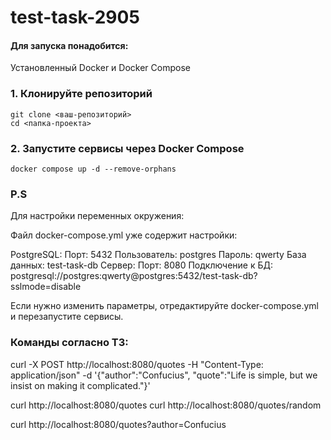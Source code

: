 # test-task-2905

#### Для запуска понадобится:
Установленный Docker и Docker Compose

### 1. Клонируйте репозиторий 
```
git clone <ваш-репозиторий>
cd <папка-проекта>
```
### 2. Запустите сервисы через Docker Compose 
```
docker compose up -d --remove-orphans 
```
### P.S
Для настройки переменных окружения:

Файл docker-compose.yml уже содержит настройки:

PostgreSQL:
  Порт: 5432
  Пользователь: postgres
  Пароль: qwerty
  База данных: test-task-db
Сервер:
  Порт: 8080
  Подключение к БД: postgresql://postgres:qwerty@postgres:5432/test-task-db?sslmode=disable
  
Если нужно изменить параметры, отредактируйте docker-compose.yml и перезапустите сервисы.

### Команды согласно ТЗ:
curl -X POST http://localhost:8080/quotes -H "Content-Type: application/json" -d '{"author":"Confucius", "quote":"Life is simple, but we insist on making it complicated."}'

curl http://localhost:8080/quotes curl http://localhost:8080/quotes/random

curl http://localhost:8080/quotes?author=Confucius


